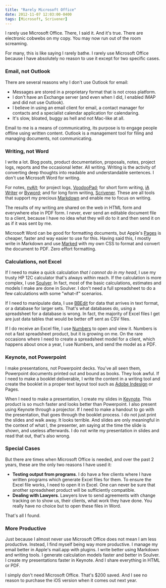 ```yaml
---
title: "Rarely Microsoft Office"
date: 2012-11-07 12:03:00-0400
tags: [Microsoft, Scrivener]
---
```


I rarely use Microsoft Office. There, I said it. And it's true. There are electronic cobwebs on my copy. You may now run out of the room screaming. 

For many, this is like saying I rarely bathe. I rarely use Microsoft Office because I have absolutely no reason to use it except for two specific cases.

### Email, not Outlook

There are several reasons why I don't use Outlook for email:

* Messages are stored in a proprietary format that is not cross platform.
* I don't have an Exchange server (and even when I did, I enabled IMAP and did not use Outlook).
* I believe in using an email client for email, a contact manager for contacts and a specialist calendar application for calendaring.
* It's slow, bloated, buggy as hell and not Mac-like at all.

Email to me is a means of communicating, its purpose is to engage people offline using written content. Outlook is a management tool for filing and managing documents, not communicating.

### Writing, not Word

I write a lot. Blog posts, product documentation, proposals, notes, project logs, reports and the occasional letter. All writing. Writing is the activity of converting deep thoughts into readable and understandable  sentences. I don't use Microsoft Word for writing.

For notes, [nvAlt](http://brettterpstra.com/project/nvalt/); for project logs, [VoodooPad](http://flyingmeat.com/voodoopad/); for short form writing, [iA Writer](http://www.iawriter.com) or [Byword](http://bywordapp.com); and for long form writing, [Scrivener](http://www.literatureandlatte.com/scrivener.php). These are all tools that support my precious [Markdown](http://daringfireball.net/projects/markdown/) and enable me to focus on writing.

The results of my writing are shared on the web in HTML form and everywhere else in PDF form. I never, ever send an editable document file to a client, because I have no idea what they will do to it and then send it on as if it was sent by me.

Microsoft Word can be good for formatting documents, but Apple's [Pages](http://www.apple.com/iwork/pages/) is cheaper, faster and way easier to use for this. Having said this, I mostly write in Markdown and use [Marked](http://markedapp.com) with my own CSS to format and convert the document to PDF. Zero effort formatting.

### Calculations, not Excel

If I need to make a quick calculation *that I cannot do in my head*, I use my trusty HP 12C calculator that's always within reach. If the calculation is more complex, I use [Soulver](http://www.acqualia.com/soulver/). In fact, most of the basic calculations, estimates and models I make are done in Soulver. I don't need a full spreadsheet to do a few calculations with some "what-if" scenarios.

If I need to manipulate data, I use [BBEdit](http://www.barebones.com/products/bbedit/index.html) for data that arrives in text format, or a database for larger sets. That's what databases do, using a spreadsheet for a database is wrong. In fact, the majority of Excel files I get are just data tables that would be better off sent as CSV files.

If I do receive an Excel file, I use [Numbers](http://www.apple.com/iwork/numbers/) to open and view it. Numbers is not a fast spreadsheet product, but it is growing on me. On the rare occasions where I need to create a spreadsheet model for a client, which happens about once a year, I use Numbers, and send the model as a PDF.

### Keynote, not Powerpoint

I make presentations, not Powerpoint decks. You've all seen them, Powerpoint documents printed out and bound as books. They look awful. If I need to make a booklet deliverable, I write the content in a writing tool and create the booklet in a proper text layout tool such as [Adobe Indesign](http://www.adobe.com/products/indesign.html) or Pages.

When I need to make a presentation, I create my slides in [Keynote](http://www.apple.com/iwork/keynote/). This product is so much faster and looks better than Powerpoint. I also present using Keynote through a projector. If I need to make a handout to go with the presentation, that goes through the booklet process. I do not just print the slides and walk away. It looks terrible. And slides are only meaningful in the context of what I, the presenter, am saying at the time the slide is shown, and useless afterwards. I do not write my presentation in slides and read that out, that's also wrong.

### Special Cases

But there are times when Microsoft Office is needed, and over the past 2 years, these are the only two reasons I have used it:

* **Testing output from programs**. I do have a few clients where I have written programs which generate Excel files for them. To ensure the Excel file works, I need to open it in Excel. One can never be sure that another spreadsheet product will be sufficiently compatible.
* **Dealing with Lawyers**. Lawyers love to send agreements with change tracking on to show us, their clients, what work they have done. You really have no choice but to open these files in Word.

That's all I found.

### More Productive

Just because I almost never use Microsoft Office does not mean I am less productive. Instead, I find myself being way more productive. I manage my email better in Apple's mail.app with plugins. I write better using Markdown and writing tools. I generate calculation models faster and better in Soulver. I create my presentations faster in Keynote. And I share everything in HTML or PDF. 

I simply don't need Microsoft Office. That's $200 saved. And I see no reason to purchase the iOS version when it comes out next year.
